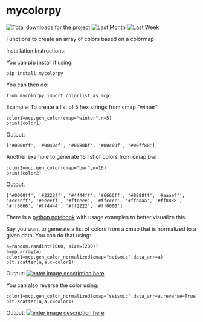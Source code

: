 # mycolorpy
<img alt="Total downloads for the project" src="https://static.pepy.tech/badge/mycolorpy">
<img alt="Last Month" src="https://static.pepy.tech/badge/mycolorpy/month">
<img alt="Last Week" src="https://static.pepy.tech/badge/mycolorpy/week">



Functions to create an array of colors based on a colormap



Installation Instructions:

You can pip install it using:
    

    pip install mycolorpy

You can then do:

    from mycolorpy import colorlist as mcp
    

Example: To create a list of 5 hex strings from cmap "winter" 
    

    color1=mcp.gen_color(cmap="winter",n=5)
    print(color1)

Output:

    ['#0000ff', '#0040df', '#0080bf', '#00c09f', '#00ff80']
    
Another example to generate 16 list of colors from cmap bwr:

    color2=mcp.gen_color(cmap="bwr",n=16)
    print(color2)
Output:

    ['#0000ff', '#2222ff', '#4444ff', '#6666ff', '#8888ff', '#aaaaff', '#ccccff', '#eeeeff', '#ffeeee', '#ffcccc', '#ffaaaa', '#ff8888', '#ff6666', '#ff4444', '#ff2222', '#ff0000']

There is a [python notebook][2] with usage examples to better visualize this.


Say you want to generate a list of colors from a cmap that is normalized to a given data. You can do that using:

    a=random.randint(1000, size=(200))
    a=np.array(a)
    color1=mcp.gen_color_normalized(cmap="seismic",data_arr=a)
    plt.scatter(a,a,c=color1)

Output:
[![enter image description here][3]][3]

You can also reverse the color using:

    color1=mcp.gen_color_normalized(cmap="seismic",data_arr=a,reverse=True)
    plt.scatter(a,a,c=color1)

Output:
[![enter image description here][4]][4]


 
 
   


  [1]: https://github.com/binodbhttr/mycolorpy
  [2]: https://github.com/binodbhttr/mycolorpy/blob/master/usage_example.ipynb
  [3]: https://i.stack.imgur.com/xF9Nm.png
  [4]: https://i.stack.imgur.com/OkWV9.png
